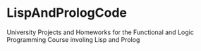 # LispAndPrologCode

University Projects and Homeworks for the Functional and Logic Programming Course involing Lisp and Prolog
